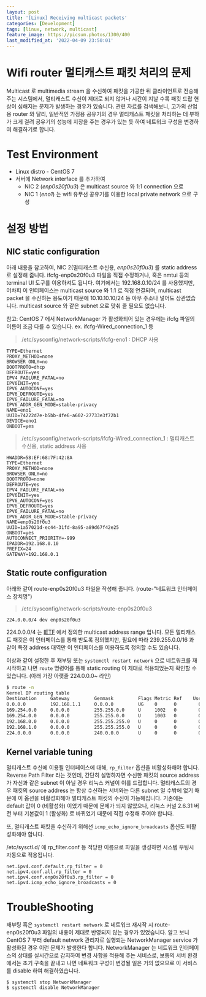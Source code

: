 ```yaml
---
layout: post
title: '[Linux] Receiving multicast packets'
categories: [Development]
tags: [linux, network, multicast]
feature_image: https://picsum.photos/1300/400
last_modified_at: '2022-04-09 23:50:01'
---
```


<!-- more -->

# Wifi router 멀티캐스트 패킷 처리의 문제

Multicast 로 multimedia stream 을 수신하여 패킷을 가공한 뒤 클라이언트로 전송해주는 시스템에서, 멀티캐스트 수신이 제대로 되지 않거나 시간이 지날 수록 패킷 드랍 현상이 심해지는 문제가 발생하는 경우가 있습니다. 관련 자료를 검색해보니, 고가의 산업용 router 와 달리, 일반적인 가정용 공유기의 경우 멀티캐스트 패킷을 처리하는 데 부하가 크게 걸려 공유기의 성능에 지장을 주는 경우가 있는 듯 하여 네트워크 구성을 변경하여 해결하기로 합니다.

# Test Environment

- Linux distro - CentOS 7
- 서버에 Network interface 를 추가하여
  - NIC 2 (_enp0s20f0u3_) 은 multicast source 와 1:1 connection 으로
  - NIC 1 (_eno1_) 는 wifi 유무선 공유기를 이용한 local private network 으로 구성

# 설정 방법

## NIC static configuration

아래 내용을 참고하여, NIC 2(멀티캐스트 수신용, _enp0s20f0u3_) 를 static address 로 설정해 줍니다. ifcfg-enp0s20f0u3 파일을 직접 수정하거나, 혹은 nmtui 등의 terminal UI 도구를 이용하셔도 됩니다. 여기에서는 192.168.0.10/24 를 사용했지만, 어차피 이 인터페이스는 multicast source 와 1:1 로 직접 연결되며, multicast packet 을 수신하는 용도이기 때문에 10.10.10.10/24 등 아무 주소나 넣어도 상관없습니다. multicast source 와 같은 subnet 으로 맞춰 줄 필요도 없습니다.

참고: CentOS 7 에서 NetworkManager 가 활성화되어 있는 경우에는 ifcfg 파일의 이름이 조금 다를 수 있습니다. ex. ifcfg-Wired_connection_1 등

> /etc/sysconfig/network-scripts/ifcfg-eno1 : DHCP 사용

```shell
TYPE=Ethernet
PROXY_METHOD=none
BROWSER_ONLY=no
BOOTPROTO=dhcp
DEFROUTE=yes
IPV4_FAILURE_FATAL=no
IPV6INIT=yes
IPV6_AUTOCONF=yes
IPV6_DEFROUTE=yes
IPV6_FAILURE_FATAL=no
IPV6_ADDR_GEN_MODE=stable-privacy
NAME=eno1
UUID=74222d7e-b5bb-4fe6-a602-27733e3f72b1
DEVICE=eno1
ONBOOT=yes
```

> /etc/sysconfig/network-scripts/ifcfg-Wired_connection_1 : 멀티캐스트 수신용, static address 사용

```shell
HWADDR=58:EF:68:7F:42:8A
TYPE=Ethernet
PROXY_METHOD=none
BROWSER_ONLY=no
BOOTPROTO=none
DEFROUTE=yes
IPV4_FAILURE_FATAL=no
IPV6INIT=yes
IPV6_AUTOCONF=yes
IPV6_DEFROUTE=yes
IPV6_FAILURE_FATAL=no
IPV6_ADDR_GEN_MODE=stable-privacy
NAME=enp0s20f0u3
UUID=1a57021d-ec44-31fd-8a95-a89d67f42e25
ONBOOT=yes
AUTOCONNECT_PRIORITY=-999
IPADDR=192.168.0.10
PREFIX=24
GATEWAY=192.168.0.1
```

## Static route configuration

아래와 같이 route-enp0s20f0u3 파일을 작성해 줍니다. (route-"네트워크 인터페이스 장치명")

> /etc/sysconfig/network-scripts/route-enp0s20f0u3

```
224.0.0.0/4 dev enp0s20f0u3
```

224.0.0.0/4 는 [IETF](ietf.org) 에서 정의한 multicast address range 입니다. 모든 멀티캐스트 패킷은 이 인터페이스를 통해 받도록 정의했지만, 필요에 따라 239.255.0.0/16 과 같이 특정 address 대역만 이 인터페이스를 이용하도록 정의할 수도 있습니다.

이상과 같이 설정한 후 재부팅 또는 `systemctl restart network` 으로 네트워크를 재시작하고 나면 `route` 명령어를 통해 static routing 이 제대로 적용되었는지 확인할 수 있습니다. (아래 가장 아랫줄 224.0.0.0~ 라인)

```zsh
$ route -n
Kernel IP routing table
Destination     Gateway         Genmask         Flags Metric Ref    Use Iface
0.0.0.0         192.168.1.1     0.0.0.0         UG    0      0        0 eno1
169.254.0.0     0.0.0.0         255.255.0.0     U     1002   0        0 eno1
169.254.0.0     0.0.0.0         255.255.0.0     U     1003   0        0 enp0s20f0u3
192.168.0.0     0.0.0.0         255.255.255.0   U     0      0        0 enp0s20f0u3
192.168.1.0     0.0.0.0         255.255.255.0   U     0      0        0 eno1
224.0.0.0       0.0.0.0         240.0.0.0       U     0      0        0 enp0s20f0u3
```

## Kernel variable tuning

멀티캐스트 수신에 이용될 인터페이스에 대해, `rp_filter` 옵션을 비활성화해야 합니다. Reverse Path Filter 라는 것인데, 간단히 설명하자면 수신한 패킷의 source address 가 자신과 같은 subnet 이 아닐 경우 리눅스 커널이 이를 드랍합니다. 멀티캐스트의 경우 패킷의 source address 는 항상 수신하는 서버와는 다른 subnet 일 수밖에 없기 때문에 이 옵션을 비활성화해야 멀티캐스트 패킷의 수신이 가능해집니다. 기존에는 default 값이 0 (비활성화) 이었기 때문에 문제가 되지 않았으나, 리눅스 커널 2.6.31 버전 부터 기본값이 1 (활성화) 로 바뀌었기 때문에 직접 수정해 주어야 합니다.

또, 멀티캐스트 패킷을 수신하기 위해선 `icmp_echo_ignore_broadcasts` 옵션도 비활성화해야 합니다.

/etc/sysctl.d/ 에 rp_filter.conf 등 적당한 이름으로 파일을 생성하면 시스템 부팅시 자동으로 적용됩니다.

```
net.ipv4.conf.default.rp_filter = 0
net.ipv4.conf.all.rp_filter = 0
net.ipv4.conf.enp0s20f0u3.rp_filter = 0
net.ipv4.icmp_echo_ignore_broadcasts = 0
```

# TroubleShooting

재부팅 혹은 `systemctl restart network` 로 네트워크 재시작 시 route-enp0s20f0u3 파일의 내용이 제대로 반영되지 않는 경우가 있었습니다. 알고 보니 CentOS 7 부터 default network 관리자로 실행되는 NetworkManager service 가 활성화된 경우 이런 문제가 발생한다 합니다. NetworkManager 는 네트워크 인터페이스의 상태를 실시간으로 감지하여 변경 사항을 적용해 주는 서비스로, 보통의 서버 환경에서는 초기 구축을 끝내고 나면 네트워크 구성이 변경될 일은 거의 없으므로 이 서비스를 disable 하여 해결하였습니다.

```shell
$ systemctl stop NetworkManager
$ systemctl disable NetworkManager
```
